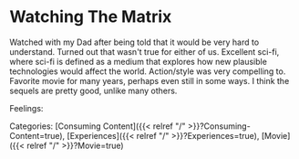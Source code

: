 # Watching The Matrix

Watched with my Dad after being told that it would be very hard to understand. Turned out that wasn't true for either of us. Excellent sci-fi, where sci-fi is defined as a medium that explores how new plausible technologies would affect the world. Action/style was very compelling to. Favorite movie for many years, perhaps even still in some ways. I think the sequels are pretty good, unlike many others.

Feelings:

Categories: [Consuming Content]({{< relref "/" >}}?Consuming-Content=true),
[Experiences]({{< relref "/" >}}?Experiences=true),
[Movie]({{< relref "/" >}}?Movie=true)